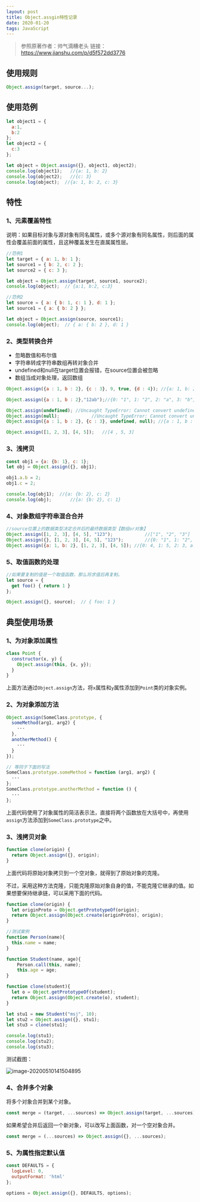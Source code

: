 ```yaml
---
layout: post
title: Object.assgin特性记录
date: 2020-01-20 
tags: JavaScript    
---
```



> 参照原著作者：帅气滴糟老头
> 链接：https://www.jianshu.com/p/d5f572dd3776

## 使用规则

```jsx
Object.assign(target, source...);
```

## 使用范例

```jsx
let object1 = {
  a:1,
  b:2
};
let object2 = {
  c:3
};

let object = Object.assign({}, object1, object2);
console.log(object1);	//{a: 1, b: 2}
console.log(object2);	//{c: 3}
console.log(object);  //{a: 1, b: 2, c: 3}
```

## 特性

### 1、元素覆盖特性

说明：如果目标对象与源对象有同名属性，或多个源对象有同名属性，则后面的属性会覆盖前面的属性，且这种覆盖发生在直属属性层。

```jsx
//范例1
let target = { a: 1, b: 1 };
let source1 = { b: 2, c: 2 };
let source2 = { c: 3 };

let object = Object.assign(target, source1, source2);
console.log(object);  // {a:1, b:2, c:3}

//范例2
let source = { a: { b: 1, c: 1 }, d: 1 };
let source1 = { a: { b: 2 } };

let object = Object.assign(source, source1);
console.log(object);  // { a: { b: 2 }, d: 1 }
```

### 2、类型转换合并

+ 忽略数值和布尔值
+ 字符串转成字符串数组再转对象合并
+ undefined和null在target位置会报错，在source位置会被忽略
+ 数组当成对象处理，返回数组

```jsx
Object.assign({a : 1, b : 2}, {c : 3}, 9, true, {d : 4}); //{a: 1, b: 2, c: 3, d: 4}

Object.assign({a : 1, b : 2},"12ab");//{0: "1", 1: "2", 2: "a", 3: "b", a: 1, b: 2}

Object.assign(undefined); //Uncaught TypeError: Cannot convert undefined or null to object
Object.assign(null);			//Uncaught TypeError: Cannot convert undefined or null to object
Object.assign({a : 1, b : 2}, {c : 3}, undefined, null); //{a : 1, b : 2, c : 3}

Object.assign([1, 2, 3], [4, 5]);	//[4 , 5, 3]
```

### 3、浅拷贝

```jsx
const obj1 = {a: {b: 1}, c: 1};
let obj = Object.assign({}, obj1);

obj1.a.b = 2;
obj1.c = 2;

console.log(obj1);  //{a: {b: 2}, c: 2}
console.log(obj);		//{a: {b: 2}, c: 1}
```

### 4、对象数组字符串混合合并

```jsx
//source位置上的数据类型决定合并后的最终数据类型【数组or对象】
Object.assign([1, 2, 3], [4, 5], "123");  			//["1", "2", "3"]
Object.assign({}, [1, 2, 3], [4, 5], "123"); 		//{0: "1", 1: "2", 2: "3"}
Object.assign({a: 1, b: 2}, [1, 2, 3], [4, 5]);	//{0: 4, 1: 5, 2: 3, a: 1, b: 2}
```

### 5、取值函数的处理

```jsx
//如果要复制的值是一个取值函数，那么将求值后再复制。
let source = {
  get foo() { return 1 }
};

Object.assign({}, source);	// { foo: 1 }
```

## 典型使用场景

### 1、为对象添加属性

```jsx
class Point {
  constructor(x, y) {
    Object.assign(this, {x, y});
  }
}
```

上面方法通过`Object.assign`方法，将`x`属性和`y`属性添加到`Point`类的对象实例。

### 2、为对象添加方法

```jsx
Object.assign(SomeClass.prototype, {
  someMethod(arg1, arg2) {
    ···
  },
  anotherMethod() {
    ···
  }
});

// 等同于下面的写法
SomeClass.prototype.someMethod = function (arg1, arg2) {
  ···
};
SomeClass.prototype.anotherMethod = function () {
  ···
};
```

上面代码使用了对象属性的简洁表示法，直接将两个函数放在大括号中，再使用`assign`方法添加到`SomeClass.prototype`之中。

### 3、浅拷贝对象

```jsx
function clone(origin) {
  return Object.assign({}, origin);
}
```

上面代码将原始对象拷贝到一个空对象，就得到了原始对象的克隆。

不过，采用这种方法克隆，只能克隆原始对象自身的值，不能克隆它继承的值。如果想要保持继承链，可以采用下面的代码。

```jsx
function clone(origin) {
  let originProto = Object.getPrototypeOf(origin);
  return Object.assign(Object.create(originProto), origin);
}
```
```jsx
//测试案例
function Person(name){
  this.name = name;
}

function Student(name, age){
    Person.call(this, name);
    this.age = age;
}

function clone(student){
  let o = Object.getPrototypeOf(student);
  return Object.assign(Object.create(o), student);
}

let stu1 = new Student("msj", 10);
let stu2 = Object.assign({}, stu1);
let stu3 = clone(stu1);

console.log(stu1);
console.log(stu2);
console.log(stu3);
```

测试截图：

![image-20200510141504895](https://mashaojie.cn/blog/source/typora-user-images/image-20200510141504895.png)

### 4、合并多个对象

将多个对象合并到某个对象。

```jsx
const merge = (target, ...sources) => Object.assign(target, ...sources);
```

如果希望合并后返回一个新对象，可以改写上面函数，对一个空对象合并。

```jsx
const merge = (...sources) => Object.assign({}, ...sources);
```

### 5、为属性指定默认值

```jsx
const DEFAULTS = {
  logLevel: 0,
  outputFormat: 'html'
};

options = Object.assign({}, DEFAULTS, options);
```